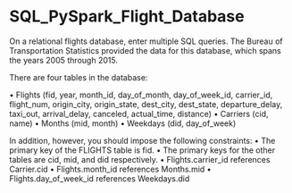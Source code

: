 # SQL_PySpark_Flight_Database

On a relational flights database, enter multiple SQL queries. The Bureau of Transportation Statistics provided the data for this database, which spans the years 2005 through 2015. 

There are four tables in the database:

• Flights (fid, year, month_id, day_of_month, day_of_week_id, carrier_id, flight_num, origin_city, origin_state, dest_city, dest_state, departure_delay, taxi_out, arrival_delay, canceled, actual_time, distance)
• Carriers (cid, name)
• Months (mid, month)
• Weekdays (did, day_of_week)

In addition, however, you should impose the following constraints:
• The primary key of the FLIGHTS table is fid.
• The primary keys for the other tables are cid, mid, and did respectively.
• Flights.carrier_id references Carrier.cid
• Flights.month_id references Months.mid
• Flights.day_of_week_id references Weekdays.did
